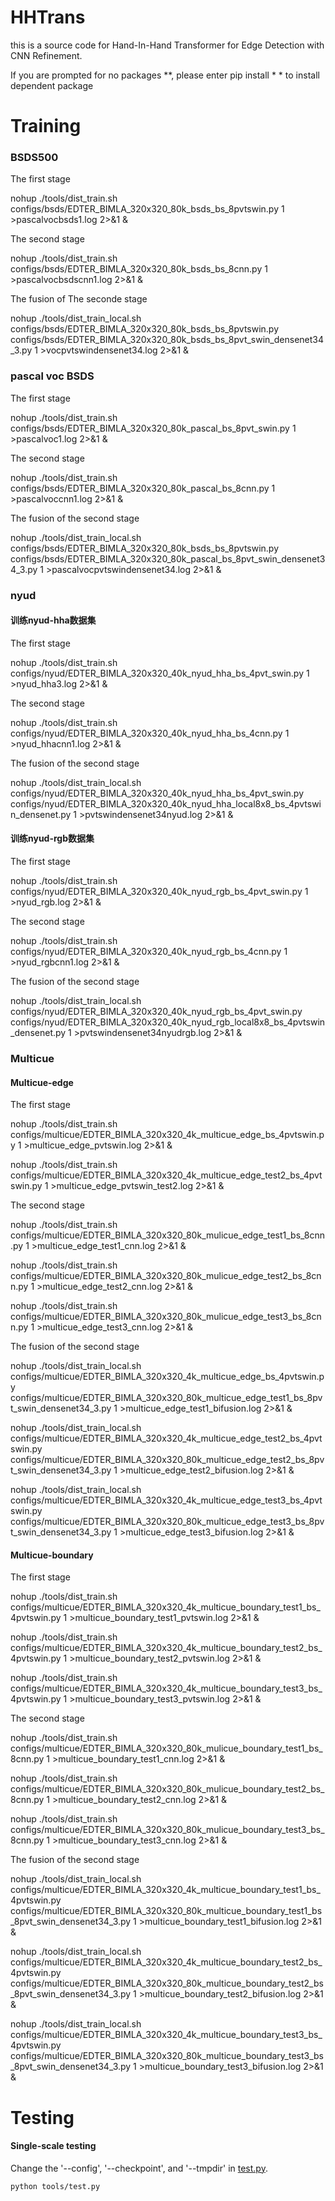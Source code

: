 # HHTrans
this is a source code for Hand-In-Hand Transformer for Edge Detection with CNN Refinement.

If you are prompted for no packages **, please enter pip install * * to install dependent package


# Training

### BSDS500

The first stage

nohup ./tools/dist_train.sh configs/bsds/EDTER_BIMLA_320x320_80k_bsds_bs_8pvtswin.py 1 >pascalvocbsds1.log 2>&1 &

The second stage

nohup ./tools/dist_train.sh configs/bsds/EDTER_BIMLA_320x320_80k_bsds_bs_8cnn.py 1 >pascalvocbsdscnn1.log 2>&1 &

The fusion of The seconde stage

nohup ./tools/dist_train_local.sh configs/bsds/EDTER_BIMLA_320x320_80k_bsds_bs_8pvtswin.py configs/bsds/EDTER_BIMLA_320x320_80k_bsds_bs_8pvt_swin_densenet34_3.py 1 >vocpvtswindensenet34.log 2>&1 &


### pascal voc BSDS

The first stage

nohup ./tools/dist_train.sh configs/bsds/EDTER_BIMLA_320x320_80k_pascal_bs_8pvt_swin.py 1 >pascalvoc1.log 2>&1 &

The second stage

nohup ./tools/dist_train.sh configs/bsds/EDTER_BIMLA_320x320_80k_pascal_bs_8cnn.py 1 >pascalvoccnn1.log 2>&1 &

The fusion of the second stage

nohup ./tools/dist_train_local.sh configs/bsds/EDTER_BIMLA_320x320_80k_bsds_bs_8pvtswin.py configs/bsds/EDTER_BIMLA_320x320_80k_pascal_bs_8pvt_swin_densenet34_3.py 1 >pascalvocpvtswindensenet34.log 2>&1 &

### nyud

#### 训练nyud-hha数据集

The first stage

nohup ./tools/dist_train.sh configs/nyud/EDTER_BIMLA_320x320_40k_nyud_hha_bs_4pvt_swin.py 1 >nyud_hha3.log 2>&1 &

The second stage

nohup ./tools/dist_train.sh configs/nyud/EDTER_BIMLA_320x320_40k_nyud_hha_bs_4cnn.py 1 >nyud_hhacnn1.log 2>&1 &

The fusion of the second stage

nohup ./tools/dist_train_local.sh configs/nyud/EDTER_BIMLA_320x320_40k_nyud_hha_bs_4pvt_swin.py configs/nyud/EDTER_BIMLA_320x320_40k_nyud_hha_local8x8_bs_4pvtswin_densenet.py 1 >pvtswindensenet34nyud.log 2>&1 &

#### 训练nyud-rgb数据集

The first stage

nohup ./tools/dist_train.sh configs/nyud/EDTER_BIMLA_320x320_40k_nyud_rgb_bs_4pvt_swin.py 1 >nyud_rgb.log 2>&1 &

The second stage

nohup ./tools/dist_train.sh configs/nyud/EDTER_BIMLA_320x320_40k_nyud_rgb_bs_4cnn.py 1 >nyud_rgbcnn1.log 2>&1 &

The fusion of the second stage

nohup ./tools/dist_train_local.sh configs/nyud/EDTER_BIMLA_320x320_40k_nyud_rgb_bs_4pvt_swin.py configs/nyud/EDTER_BIMLA_320x320_40k_nyud_rgb_local8x8_bs_4pvtswin_densenet.py 1 >pvtswindensenet34nyudrgb.log 2>&1 &

### Multicue

#### Multicue-edge

The first stage

nohup ./tools/dist_train.sh configs/multicue/EDTER_BIMLA_320x320_4k_multicue_edge_bs_4pvtswin.py 1 >multicue_edge_pvtswin.log 2>&1 &

nohup ./tools/dist_train.sh configs/multicue/EDTER_BIMLA_320x320_4k_multicue_edge_test2_bs_4pvtswin.py 1 >multicue_edge_pvtswin_test2.log 2>&1 &

The second stage

nohup ./tools/dist_train.sh configs/multicue/EDTER_BIMLA_320x320_80k_mulicue_edge_test1_bs_8cnn.py 1 >multicue_edge_test1_cnn.log 2>&1 &

nohup ./tools/dist_train.sh configs/multicue/EDTER_BIMLA_320x320_80k_mulicue_edge_test2_bs_8cnn.py 1 >multicue_edge_test2_cnn.log 2>&1 &

nohup ./tools/dist_train.sh configs/multicue/EDTER_BIMLA_320x320_80k_mulicue_edge_test3_bs_8cnn.py 1 >multicue_edge_test3_cnn.log 2>&1 &

The fusion of the second stage

nohup ./tools/dist_train_local.sh configs/multicue/EDTER_BIMLA_320x320_4k_multicue_edge_bs_4pvtswin.py configs/multicue/EDTER_BIMLA_320x320_80k_multicue_edge_test1_bs_8pvt_swin_densenet34_3.py 1 >multicue_edge_test1_bifusion.log 2>&1 &

nohup ./tools/dist_train_local.sh configs/multicue/EDTER_BIMLA_320x320_4k_multicue_edge_test2_bs_4pvtswin.py configs/multicue/EDTER_BIMLA_320x320_80k_multicue_edge_test2_bs_8pvt_swin_densenet34_3.py 1 >multicue_edge_test2_bifusion.log 2>&1 &

nohup ./tools/dist_train_local.sh configs/multicue/EDTER_BIMLA_320x320_4k_multicue_edge_test3_bs_4pvtswin.py configs/multicue/EDTER_BIMLA_320x320_80k_multicue_edge_test3_bs_8pvt_swin_densenet34_3.py 1 >multicue_edge_test3_bifusion.log 2>&1 &

#### Multicue-boundary

The first stage

nohup ./tools/dist_train.sh configs/multicue/EDTER_BIMLA_320x320_4k_multicue_boundary_test1_bs_4pvtswin.py 1 >multicue_boundary_test1_pvtswin.log 2>&1 &

nohup ./tools/dist_train.sh configs/multicue/EDTER_BIMLA_320x320_4k_multicue_boundary_test2_bs_4pvtswin.py 1 >multicue_boundary_test2_pvtswin.log 2>&1 &

nohup ./tools/dist_train.sh configs/multicue/EDTER_BIMLA_320x320_4k_multicue_boundary_test3_bs_4pvtswin.py 1 >multicue_boundary_test3_pvtswin.log 2>&1 &

The second stage

nohup ./tools/dist_train.sh configs/multicue/EDTER_BIMLA_320x320_80k_mulicue_boundary_test1_bs_8cnn.py 1 >multicue_boundary_test1_cnn.log 2>&1 &

nohup ./tools/dist_train.sh configs/multicue/EDTER_BIMLA_320x320_80k_mulicue_boundary_test2_bs_8cnn.py 1 >multicue_boundary_test2_cnn.log 2>&1 &

nohup ./tools/dist_train.sh configs/multicue/EDTER_BIMLA_320x320_80k_mulicue_boundary_test3_bs_8cnn.py 1 >multicue_boundary_test3_cnn.log 2>&1 &

The fusion of the second stage

nohup ./tools/dist_train_local.sh configs/multicue/EDTER_BIMLA_320x320_4k_multicue_boundary_test1_bs_4pvtswin.py configs/multicue/EDTER_BIMLA_320x320_80k_multicue_boundary_test1_bs_8pvt_swin_densenet34_3.py 1 >multicue_boundary_test1_bifusion.log 2>&1 &

nohup ./tools/dist_train_local.sh configs/multicue/EDTER_BIMLA_320x320_4k_multicue_boundary_test2_bs_4pvtswin.py configs/multicue/EDTER_BIMLA_320x320_80k_multicue_boundary_test2_bs_8pvt_swin_densenet34_3.py 1 >multicue_boundary_test2_bifusion.log 2>&1 &

nohup ./tools/dist_train_local.sh configs/multicue/EDTER_BIMLA_320x320_4k_multicue_boundary_test3_bs_4pvtswin.py configs/multicue/EDTER_BIMLA_320x320_80k_multicue_boundary_test3_bs_8pvt_swin_densenet34_3.py 1 >multicue_boundary_test3_bifusion.log 2>&1 &

# Testing

#### Single-scale testing

Change the '--config', '--checkpoint', and '--tmpdir' in [test.py](https://github.com/MengyangPu/EDTER/blob/main/tools/test.py).

```shell
python tools/test.py
```
